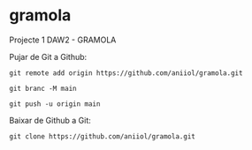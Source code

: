 # gramola
Projecte 1 DAW2 - GRAMOLA

Pujar de Git a Github:

    git remote add origin https://github.com/aniiol/gramola.git

    git branc -M main
    
    git push -u origin main


Baixar de Github a Git:

    git clone https://github.com/aniiol/gramola.git
    
